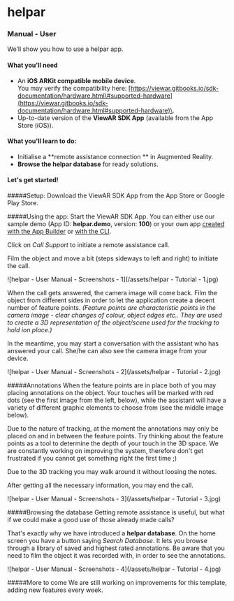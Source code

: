 # helpar

### Manual - User

We’ll show you how to use a helpar app.

#### What you'll need

* An **iOS ARKit compatible mobile device**.
<br>You may verify the compatibility here: [https://viewar.gitbooks.io/sdk-documentation/hardware.html\#supported-hardware](https://viewar.gitbooks.io/sdk-documentation/hardware.html#supported-hardware)\.
* Up-to-date version of the **ViewAR SDK App** (available from the App Store (iOS)).

#### What you'll learn to do:

* Initialise a **remote assistance connection ** in Augmented Reality.
* **Browse the helpar database** for ready solutions.

#### Let's get started!

#####Setup:
Download the ViewAR SDK App from the App Store or Google Play Store.

#####Using the app:
Start the ViewAR SDK App. You can either use our sample demo (App ID: **helpar.demo**, version: **100**) or your own app [created with the App Builder](tutorials/helpar/helpar/create-your-app-with-the-app-builder.md) or [with the CLI](tutorials/helpar/helpar/helpar-cli.md).

Click on _Call Support_ to initiate a remote assistance call.

Film the object and move a bit (steps sideways to left and right) to initiate the call.

![helpar - User Manual - Screenshots - 1](/assets/helpar - Tutorial - 1.jpg)

When the call gets answered, the camera image will come back. Film the object from different sides in order to let the application create a decent number of feature points. _(Feature points are characteristic points in the camera image - clear changes of colour, object edges etc.. They are used to create a 3D representation of the object/scene used for the tracking to hold ion place.)_

In the meantime, you may start a conversation with the assistant who has answered your call. She/he can also see the camera image from your device.

![helpar - User Manual - Screenshots - 2](/assets/helpar - Tutorial - 2.jpg)

#####Annotations
When the feature points are in place both of you may placing annotations on the object. Your touches will be marked with red dots (see the first image from the left, below), while the assistant will have a variety of different graphic elements to choose from (see the middle image below).

Due to the nature of tracking, at the moment the annotations may only be placed on and in between the feature points. Try thinking about the feature points as a tool to determine the depth of your touch in the 3D space. We are constantly working on improving the system, therefore don't get frustrated if you cannot get something right the first time ;)

Due to the 3D tracking you may walk around it without loosing the notes.

After getting all the necessary information, you may end the call.

![helpar - User Manual - Screenshots - 3](/assets/helpar - Tutorial - 3.jpg)

#####Browsing the database
Getting remote assistance is useful, but what if we could make a good use of those already made calls?

That's exactly why we have introduced a **helpar database**. On the home screen you have a button saying _Search Database_. It lets you browse through a library of saved and highest rated annotations. Be aware that you need to film the object it was recorded with, in order to see the annotations.

![helpar - User Manual - Screenshots - 4](/assets/helpar - Tutorial - 4.jpg)

#####More to come
We are still working on improvements for this template, adding new features every week. 

